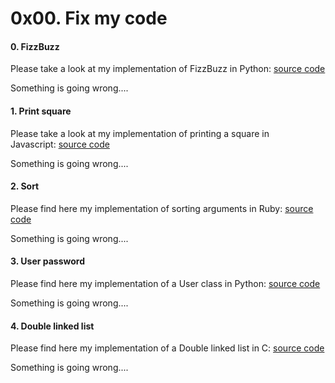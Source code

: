 0x00. Fix my code
=================


#### 0\. FizzBuzz

Please take a look at my implementation of FizzBuzz in Python: [source code](https://github.com/holbertonschool/Fix-my-code-0/blob/master/0-fizzbuzz.py "source code")

Something is going wrong....

#### 1\. Print square

Please take a look at my implementation of printing a square in Javascript: [source code](https://intranet.hbtn.io/rltoken/1HbXCw-nF028p5VlBAfedQ "source code")

Something is going wrong....

#### 2\. Sort

Please find here my implementation of sorting arguments in Ruby: [source code](https://intranet.hbtn.io/rltoken/5E7Rrq_70OutipYULjh6Gw "source code")

Something is going wrong....

#### 3\. User password

Please find here my implementation of a User class in Python: [source code](https://github.com/holbertonschool/Fix-my-code-0/blob/master/3-user.py "source code")

Something is going wrong....

#### 4\. Double linked list

Please find here my implementation of a Double linked list in C: [source code](https://intranet.hbtn.io/rltoken/YvS8G70JQA-5q_qce9MjIg "source code")

Something is going wrong....
